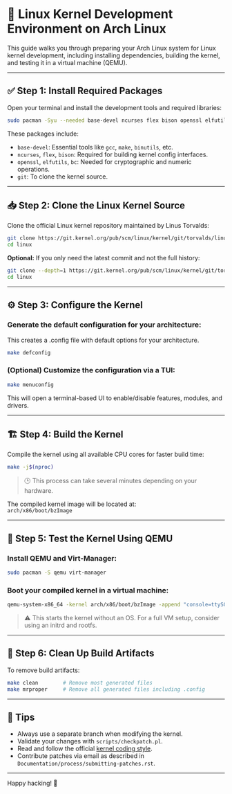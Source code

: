# 🐧 Linux Kernel Development Environment on Arch Linux

This guide walks you through preparing your Arch Linux system for Linux kernel development, including installing dependencies, building the kernel, and testing it in a virtual machine (QEMU).

---

## ✅ Step 1: Install Required Packages

Open your terminal and install the development tools and required libraries:

```bash
sudo pacman -Syu --needed base-devel ncurses flex bison openssl elfutils bc git
```

These packages include:

- `base-devel`: Essential tools like `gcc`, `make`, `binutils`, etc.
- `ncurses`, `flex`, `bison`: Required for building kernel config interfaces.
- `openssl`, `elfutils`, `bc`: Needed for cryptographic and numeric operations.
- `git`: To clone the kernel source.

---

## 📥 Step 2: Clone the Linux Kernel Source

Clone the official Linux kernel repository maintained by Linus Torvalds:

```bash
git clone https://git.kernel.org/pub/scm/linux/kernel/git/torvalds/linux.git
cd linux
```

**Optional:** If you only need the latest commit and not the full history:

```bash
git clone --depth=1 https://git.kernel.org/pub/scm/linux/kernel/git/torvalds/linux.git
cd linux
```

---

## ⚙️ Step 3: Configure the Kernel

### Generate the default configuration for your architecture:
This creates a .config file with default options for your architecture.
```bash
make defconfig
```

### (Optional) Customize the configuration via a TUI:

```bash
make menuconfig
```

This will open a terminal-based UI to enable/disable features, modules, and drivers.

---

## 🏗️ Step 4: Build the Kernel

Compile the kernel using all available CPU cores for faster build time:

```bash
make -j$(nproc)
```

> 🕒 This process can take several minutes depending on your hardware.

The compiled kernel image will be located at:  
`arch/x86/boot/bzImage`

---

## 🧪 Step 5: Test the Kernel Using QEMU

### Install QEMU and Virt-Manager:

```bash
sudo pacman -S qemu virt-manager
```

### Boot your compiled kernel in a virtual machine:

```bash
qemu-system-x86_64 -kernel arch/x86/boot/bzImage -append "console=ttyS0" -nographic
```

> ⚠️ This starts the kernel without an OS. For a full VM setup, consider using an initrd and rootfs.

---

## 🧹 Step 6: Clean Up Build Artifacts

To remove build artifacts:

```bash
make clean        # Remove most generated files
make mrproper     # Remove all generated files including .config
```

---

## 🧠 Tips

- Always use a separate branch when modifying the kernel.
- Validate your changes with `scripts/checkpatch.pl`.
- Read and follow the official [kernel coding style](https://www.kernel.org/doc/html/latest/process/coding-style.html).
- Contribute patches via email as described in `Documentation/process/submitting-patches.rst`.

---

Happy hacking! 🐧
